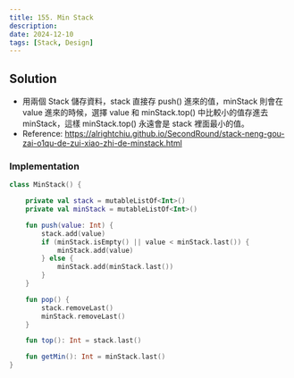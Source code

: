 ```yaml
---
title: 155. Min Stack
description:
date: 2024-12-10
tags: [Stack, Design]
---
```


## Solution

- 用兩個 Stack 儲存資料，stack 直接存 push() 進來的值，minStack 則會在 value 進來的時候，選擇 value 和 minStack.top() 中比較小的值存進去 minStack，這樣 minStack.top() 永遠會是 stack 裡面最小的值。
- Reference: https://alrightchiu.github.io/SecondRound/stack-neng-gou-zai-o1qu-de-zui-xiao-zhi-de-minstack.html

### Implementation

```kotlin
class MinStack() {

    private val stack = mutableListOf<Int>()
    private val minStack = mutableListOf<Int>()

    fun push(value: Int) {
        stack.add(value)
        if (minStack.isEmpty() || value < minStack.last()) {
            minStack.add(value)
        } else {
            minStack.add(minStack.last())
        }
    }

    fun pop() {
        stack.removeLast()
        minStack.removeLast()
    }

    fun top(): Int = stack.last()

    fun getMin(): Int = minStack.last()
}
```
